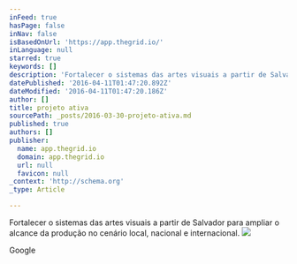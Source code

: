 ```yaml
---
inFeed: true
hasPage: false
inNav: false
isBasedOnUrl: 'https://app.thegrid.io/'
inLanguage: null
starred: true
keywords: []
description: 'Fortalecer o sistemas das artes visuais a partir de Salvador para ampliar o alcance da produção no cenário local, nacional e internacional.'
datePublished: '2016-04-11T01:47:20.892Z'
dateModified: '2016-04-11T01:47:20.186Z'
author: []
title: projeto ativa
sourcePath: _posts/2016-03-30-projeto-ativa.md
published: true
authors: []
publisher:
  name: app.thegrid.io
  domain: app.thegrid.io
  url: null
  favicon: null
_context: 'http://schema.org'
_type: Article

---
```

Fortalecer o sistemas das artes visuais a partir de Salvador para ampliar o alcance da produção no cenário local, nacional e internacional.
![](https://the-grid-user-content.s3-us-west-2.amazonaws.com/b182f3bc-51ce-473f-9d21-7b600b9a4fc3.png)

Google